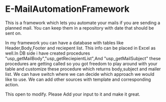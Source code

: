 # E-MailAutomationFramework

This is a framework which lets you automate your mails if you are sending a planned mail. You can keep them in a repository with date that should be sent on.

In my framework you can have a database with tables like Header,Body,Footer and reciepent list. This info can be placed in Excel as well.In DB side i have created procedures "usp_getMailBody","usp_getReciepientList",And "usp_getMailSubject" these procedures are getting called so you got freedom to play around with your table and customize these procedure which returns body,subject and mailer list. We can have switch where we can decide which approach we would like to use. We can add other sources with template and corresponding action.


This open to modify. Please Add your input to it and make it great.
